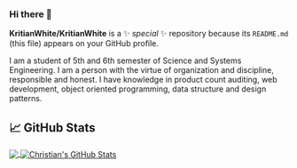 ### Hi there 👋

**KritianWhite/KritianWhite** is a ✨ _special_ ✨ repository because its `README.md` (this file) appears on your GitHub profile.

I am a student of 5th and 6th semester of Science and Systems Engineering. I am a person with the virtue of organization and discipline, responsible and honest. I have knowledge in product count auditing, web development, object oriented programming, data structure and design patterns.

## &#x1f4c8; GitHub Stats

<a href="https://github.com/KritianWhite/KritianWhite">
  <img align="center" src="https://github-readme-stats.vercel.app/api/top-langs/?username=KritianWhite&hide=scss,css,tex&theme=aura_dark" />
</a>
<a href="https://github.com/KritianWhite/KritianWhite">
  <img align="center" src="https://github-readme-stats.vercel.app/api?username=KritianWhite&show_icons=true&line_height=27&count_private=true&theme=aura_dark" alt="Christian's GitHub Stats" />
</a>
